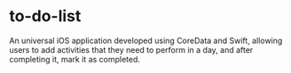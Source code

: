 # to-do-list
An universal iOS application developed using CoreData and Swift, allowing users to add activities that they need to perform in a day, and after completing it, mark it as completed.
